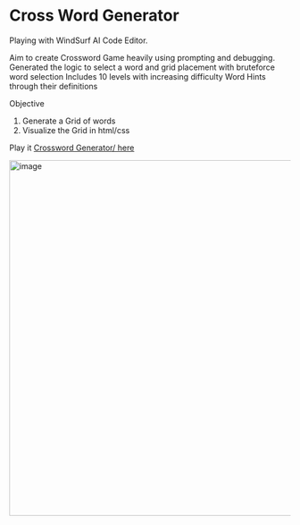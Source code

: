 # Cross Word Generator

Playing with WindSurf AI Code Editor.

Aim to create Crossword Game heavily using prompting and debugging.
Generated the logic to select a word and grid placement with bruteforce word selection
Includes 10 levels with increasing difficulty
Word Hints through their definitions


Objective
1. Generate a Grid of words
2. Visualize the Grid in html/css

Play it [Crossword Generator/ here](https://www.joshho.com/apps/crossWordGenerator/)

<img width="1024" height="636" alt="image" src="https://github.com/user-attachments/assets/0bcc8e51-2c25-48d1-8f14-54d97d90d737" />
